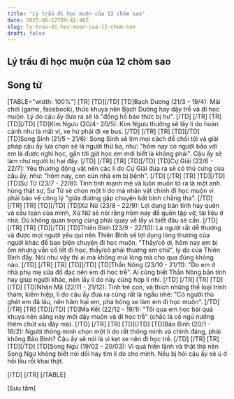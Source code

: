 ```yaml
---
title: "Lý trấu đi học muộn của 12 chòm sao"
date: 2025-06-12T09:41:40Z
slug: ly-trau-di-hoc-muon-cua-12-chom-sao
draft: false
---
```


## Lý trấu đi học muộn của 12 chòm sao

## Song tử

[TABLE="width: 100%"]
[TR]
[TD][/TD]
[TD]Bạch Dương (21/3 - 19/4):
Mải chơi (game, facebook), thức khuya nên Bạch Dương hay dậy trễ và đi học muộn. Lý do cậu ấy đưa ra sẽ là "đồng hồ báo thức bị hư".
[/TD]
[/TR]
[TR]
[TD][/TD]
[TD]Kim Ngưu (20/4- 20/5):
Kim Ngưu thường sẽ lấy lí do hoàn cảnh như là mất ví, xe hư phải đi xe bus.
[/TD]
[/TR]
[TR]
[TD][/TD]
[TD]Song Sinh (21/5 - 21/6):
Song Sinh sẽ tìm mọi cách để chối tội và giải pháp cậu ấy lựa chọn sẽ là người thứ ba, như: "hôm nay có người bảo với em là được nghỉ học, gần tới giờ học em mới biết là không phải". Cậu ấy sẽ làm như người bị hại đấy.
[/TD]
[/TR]
[TR]
[TD][/TD]
[TD]Cự Giải (22/6 - 22/7): 
Yêu thương động vật nên các lí do Cự Giải đưa ra sẽ có thú cưng của cậu ấy, như: "hôm nay, con cún nhà em bị bệnh".
[/TD]
[/TR]
[TR]
[TD][/TD]
[TD]Sư Tử (23/7 - 22/8):
Tính tình mạnh mẽ và luôn muốn tỏ ra là một anh hùng thật sự, Sư Tử sẽ chọn một lí do mà nhân vật chính đi học muộn vì phải bảo vệ công lý "giữa đường gặp chuyện bất bình chẳng tha".
[/TD]
[/TR]
[TR]
[TD][/TD]
[TD]Xử Nữ (23/8 - 22/9): 
Lợi dụng bản tính hay quên và cầu toàn của mình, Xử Nữ sẽ nói rằng hôm nay để quên tập vở, tài liệu ở nhà. Dù không quan trọng cũng phải quay về lấy vì biết đâu sẽ cần.
[/TD]
[/TR]
[TR]
[TD][/TD]
[TD]Thiên Bình (23/9 - 22/10):
Là người rất dễ thương và được mọi người yêu quí nên Thiên Bình sẽ lợi dụng lòng thương của người khác để bao biện chuyện đi học muộn. "Thầy/cô ơi, hôm nay em bị ốm nhưng vẫn cố lết đi học, thầy/cô phải thương em chứ", lý do của Thiên Bình đấy. Nói như vậy thì ai mà không mủi lòng mà cho qua đúng không nào.
[/TD]
[/TR]
[TR]
[TD][/TD]
[TD]Thần Nông (23/10 - 21/11):
"Do em ở nhà phụ mẹ sửa đồ đạc nên em đi học trễ". Ai cũng biết Thần Nông bản tính hay giúp người khác, nên lấy lí do này cũng hợp lí nhỉ.
[/TD]
[/TR]
[TR]
[TD][/TD]
[TD]Nhân Mã (22/11 - 21/12): 
Tính trẻ con, và thích những thể loại trinh thám, kiếm hiệp, lí do cậu ấy đưa ra cũng rất là ngầu nhé: "Có người thù ghét em đã lâu, nên hãm hại em, phá hỏng xe làm em đi học muộn".
[/TD]
[/TR]
[TR]
[TD][/TD]
[TD]Ma Kết (22/12 - 19/1):
"Tối qua em học bài quá khuya nên sáng nay mới dậy muộn và đi học trễ" (chắc là cố ngủ nướng thêm chút xíu đây mà).
[/TD]
[/TR]
[TR]
[TD][/TD]
[TD]Bảo Bình (20/1 - 18/2):
Người thông minh chọn một lí do rất thông minh và chính đáng, phải không Bảo Bình? Cậu ấy sẽ nói là vì kẹt xe nên đi học trễ.
[/TD]
[/TR]
[TR]
[TD][/TD]
[TD]Song Ngư (19/02 - 20/03): 
Vì quá hiền lành và thật thà nên Song Ngư không biết nói dối hay tìm lí do cho mình. Nếu bị hỏi cậu ấy sẽ ú ớ hồi lâu rồi khai thật.




[/TD]
[/TR]
[/TABLE]

[Sưu tầm]